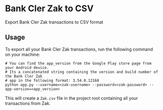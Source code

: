 # Bank Cler Zak to CSV

Export Bank Cler Zak transactions to CSV format

## Usage

To export all your Bank Cler Zak transactions, run the following command on your machine:

```shell
# You can find the app_version from the Google Play store page from your Android device.
# Its a concatenated string containing the version and build number of the Bank Cler Zak
# app in the following format: 3.54.0.12168
python app.py --username=<zak-username> --password=<zak-password> --app-version=<app_version>
```

This will create a `Zak.csv` file in the project root containing all your transactions from Zak.